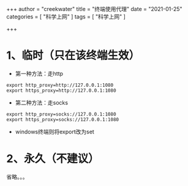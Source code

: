 +++
author = "creekwater"
title = "终端使用代理"
date = "2021-01-25"
categories = [
    "科学上网"
]
tags = [
    "科学上网"
]

+++

# 1、临时（只在该终端生效）

- 第一种方法：走http

```shell
export http_proxy=http://127.0.0.1:1080
export https_proxy=http://127.0.0.1:1080
```
- 第二种方法：走socks
```shell
export http_proxy=socks://127.0.0.1:1080
export https_proxy=socks://127.0.0.1:1080
```

- windows终端则将export改为set

# 2、永久（不建议）

省略。。。